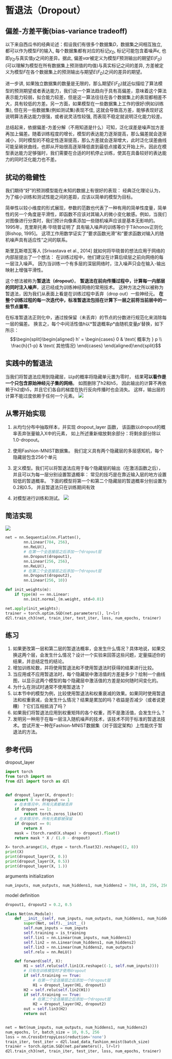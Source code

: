 # 暂退法（Dropout）

## 偏差-方差平衡(bias-variance tradeoff)
以下来自西瓜书的经典论述：假设我们有很多个数据集$D$，数据集之间相互独立, 都可以作为模型$F$的输入, 每个数据集都有对应的标记$y_D$, 标记可能包含着噪声$\epsilon$, 也即$y_D$与真实值$y$之间的差异。据此, 偏差$var$被定义为模型$F$预测输出的期望$E(F_D)$(可以理解为模型在所有数据集上预测值的均值)与真实标记之间的差异, 方差被定义为模型$F$在各个数据集上的预测输出与期望$E(F_D)$之间的差异的期望。

进一步讲, 如果独立数据集的数量是无限的，那么期望$E(F_D)$就近似描绘了算法模型的预测期望或者表达能力，我们说一个算法趋向于具有高偏差，意味着这个算法表示能力较弱，拟合能力较差，但是这一算法往往在各个数据集上的表现都相差不大，具有较低的方差。另一方面，如果模型在一些数据集上工作的很好(例如训练集), 但在另一些数据集(例如测试集)表现不佳, 这就会导致高方差，能够表现好这说明算法表达能力很强，或者说灵活性较强, 而表现不稳定就说明泛化能力较差。

总结起来，依据偏差-方差分解（不用知道是什么）可知，泛化误差是噪声加方差再加上偏差。随着训练程度的增长，模型的表达能力逐渐提高，那么偏差就会逐渐减小，同时模型的不稳定性逐渐提高，那么方差就会逐渐增大，此时泛化误差曲线可能呈碗状曲线，也即从开始很高逐渐降低直到最低点接着又开始上升。因此在模型表达能力足够强时，我们需要在合适的时机停止训练，使其在具备较好的表达能力的同时泛化能力也不差。

## 扰动的稳健性
我们期待“好”的预测模型能在未知的数据上有很好的表现： 经典泛化理论认为，为了缩小训练和测试性能之间的差距，应该以简单的模型为目标。

简单性以较小维度的形式展现，参数的范数也代表了一种有用的简单性度量，简单性的另一个角度是平滑性，即函数不应该对其输入的微小变化敏感。例如，当我们对图像进行分类时，我们预计向像素添加一些随机噪声应该是基本无影响的。 1995年，克里斯托弗·毕晓普证明了 具有输入噪声的训练等价于Tikhonov正则化 [Bishop, 1995]。 这项工作用数学证实了“要求函数光滑”和“要求函数对输入的随机噪声具有适应性”之间的联系。

斯里瓦斯塔瓦等人 [Srivastava et al., 2014] 就如何将毕晓普的想法应用于网络的内部层提出了一个想法： 在训练过程中，他们建议在计算后续层之前向网络的每一层注入噪声。 因为当训练一个有多层的深层网络时，注入噪声只会在输入-输出映射上增强平滑性。

这个想法被称为**暂退法（dropout）**。 **暂退法在前向传播过程中，计算每一内部层的同时注入噪声**，这已经成为训练神经网络的常用技术。 这种方法之所以被称为暂退法，因为我们从表面上看是在训练过程中丢弃（drop out）一些神经元。 **在整个训练过程的每一次迭代中，标准暂退法包括在计算下一层之前将当前层中的一些节点置零**。

在标准暂退法正则化中，通过按保留（未丢弃）的节点的分数进行规范化来消除每一层的偏差。 换言之，每个中间活性值$h$以*暂退概率$p$*由随机变量$p'$替换，如下所示：
$$\begin{split}\begin{aligned}
h' =
\begin{cases}
    0 & \text{ 概率为 } p \\
    \frac{h}{1-p} & \text{ 其他情况}
\end{cases}
\end{aligned}\end{split}$$


## 实践中的暂退法
当我们将暂退法应用到隐藏层，以p的概率将隐藏单元置为零时， 结果**可以看作是一个只包含原始神经元子集的网络**。 如图删除了h2和h5， 因此输出的计算不再依赖于h2或h5，并且它们各自的梯度在执行反向传播时也会消失。 这样，输出层的计算不能过度依赖于任何一个元素。
![](https://zh-v2.d2l.ai/_images/dropout2.svg)

## 从零开始实现
1. 从均匀分布中抽取样本，并实现 dropout_layer 函数， 该函数以dropout的概率丢弃张量输入X中的元素， 如上所述重新缩放剩余部分：将剩余部分除以1.0-dropout。

2. 使用Fashion-MNIST数据集。 我们定义具有两个隐藏层的多层感知机，每个隐藏层包含256个单元

3. 定义模型。我们可以将暂退法应用于每个隐藏层的输出（在激活函数之后）， 并且可以为每一层分别设置暂退概率： 常见的技巧是在靠近输入层的地方设置较低的暂退概率。 下面的模型将第一个和第二个隐藏层的暂退概率分别设置为0.2和0.5， 并且暂退法只在训练期间有效

4. 对模型进行训练和测试。
![](https://zh-v2.d2l.ai/_images/output_dropout_1110bf_54_0.svg)

## 简洁实现
![](https://zh-v2.d2l.ai/_images/output_dropout_1110bf_78_0.svg)
```py
net = nn.Sequential(nn.Flatten(),
        nn.Linear(784, 256),
        nn.ReLU(),
        # 在第一个全连接层之后添加一个dropout层
        nn.Dropout(dropout1),
        nn.Linear(256, 256),
        nn.ReLU(),
        # 在第二个全连接层之后添加一个dropout层
        nn.Dropout(dropout2),
        nn.Linear(256, 10))

def init_weights(m):
    if type(m) == nn.Linear:
        nn.init.normal_(m.weight, std=0.01)

net.apply(init_weights);
trainer = torch.optim.SGD(net.parameters(), lr=lr)
d2l.train_ch3(net, train_iter, test_iter, loss, num_epochs, trainer)
```

## 练习
1. 如果更改第一层和第二层的暂退法概率，会发生什么情况？具体地说，如果交换这两个层，会发生什么情况？设计一个实验来回答这些问题，定量描述你的结果，并总结定性的结论。
2. 增加训练轮数，并将使用暂退法和不使用暂退法时获得的结果进行比较。
3. 当应用或不应用暂退法时，每个隐藏层中激活值的方差是多少？绘制一个曲线图，以显示这两个模型的每个隐藏层中激活值的方差是如何随时间变化的。
3. 为什么在测试时通常不使用暂退法？
4. 以本节中的模型为例，比较使用暂退法和权重衰减的效果。如果同时使用暂退法和权重衰减，会发生什么情况？结果是累加的吗？收益是否减少（或者说更糟）？它们互相抵消了吗？
5. 如果我们将暂退法应用到权重矩阵的各个权重，而不是激活值，会发生什么？
6. 发明另一种用于在每一层注入随机噪声的技术，该技术不同于标准的暂退法技术。尝试开发一种在Fashion-MNIST数据集（对于固定架构）上性能优于暂退法的方法。

## 参考代码
dropout_layer
```py
import torch
from torch import nn
from d2l import torch as d2l


def dropout_layer(X, dropout):
    assert 0 <= dropout <= 1
    # 在本情况中，所有元素都被丢弃
    if dropout == 1:
        return torch.zeros_like(X)
    # 在本情况中，所有元素都被保留
    if dropout == 0:
        return X
    mask = (torch.rand(X.shape) > dropout).float()
    return mask * X / (1.0 - dropout)

X= torch.arange(16, dtype = torch.float32).reshape((2, 8))
print(X)
print(dropout_layer(X, 0.))
print(dropout_layer(X, 0.5))
print(dropout_layer(X, 1.))
```
arguments initialization
```py
num_inputs, num_outputs, num_hiddens1, num_hiddens2 = 784, 10, 256, 256
```
model definition
```py
dropout1, dropout2 = 0.2, 0.5

class Net(nn.Module):
    def __init__(self, num_inputs, num_outputs, num_hiddens1, num_hiddens2, is_training = True):
        super(Net, self).__init__()
        self.num_inputs = num_inputs
        self.training = is_training
        self.lin1 = nn.Linear(num_inputs, num_hiddens1)
        self.lin2 = nn.Linear(num_hiddens1, num_hiddens2)
        self.lin3 = nn.Linear(num_hiddens2, num_outputs)
        self.relu = nn.ReLU()

    def forward(self, X):
        H1 = self.relu(self.lin1(X.reshape((-1, self.num_inputs))))
        # 只有在训练模型时才使用dropout
        if self.training == True:
            # 在第一个全连接层之后添加一个dropout层
            H1 = dropout_layer(H1, dropout1)
        H2 = self.relu(self.lin2(H1))
        if self.training == True:
            # 在第二个全连接层之后添加一个dropout层
            H2 = dropout_layer(H2, dropout2)
        out = self.lin3(H2)
        return out


net = Net(num_inputs, num_outputs, num_hiddens1, num_hiddens2)
num_epochs, lr, batch_size = 10, 0.5, 256
loss = nn.CrossEntropyLoss(reduction='none')
train_iter, test_iter = d2l.load_data_fashion_mnist(batch_size)
trainer = torch.optim.SGD(net.parameters(), lr=lr)
d2l.train_ch3(net, train_iter, test_iter, loss, num_epochs, trainer)
```